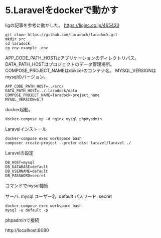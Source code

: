 
# 5.Laravelをdockerで動かす

ligの記事を参考に動かした。
https://liginc.co.jp/465420


```
git clone https://github.com/Laradock/laradock.git
mkdir src
cd laradock
cp env-example .env

```


APP_CODE_PATH_HOSTはアプリケーションのディレクトリパス。
DATA_PATH_HOSTはプロジェクトのデータ管理場所。
COMPOSE_PROJECT_NAMEはdokcerのコンテナ名。
MYSQL_VERSIONはmysqlのバージョン。

```
APP_CODE_PATH_HOST=../src/
DATA_PATH_HOST=../.laradock/data
COMPOSE_PROJECT_NAME=laradock-project_name
MYSQL_VERSION=5.7
```

docker起動。

```
docker-compose up -d nginx mysql phpmyadmin
```

Laravelインストール

```
docker-compose exec workspace bash
composer create-project --prefer-dist laravel/laravel ./
```


Laravelの設定


```:laradock_project_name/src/.env
DB_HOST=mysql
DB_DATABASE=default
DB_USERNAME=default
DB_PASSWORD=secret
```

コマンドでmysql接続

サーバ: mysql
ユーザー名: default
パスワード: secret


```
docker-compose exec workspace bash
mysql -u default -p

```

phpadminで接続

http://localhost:8080


